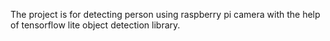The project is for detecting person using raspberry pi camera with the help of tensorflow lite object detection library. 
